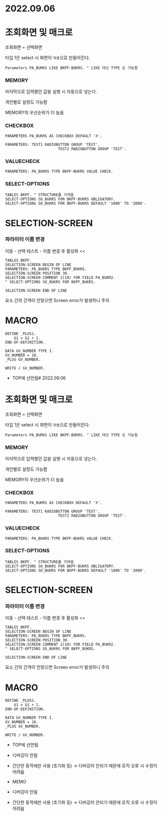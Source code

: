 # 2022.09.06

# 조회화면 및 매크로

조회화면 = 선택화면

타입 1은 select 시 화면이 `자동`으로 만들어진다.

```abap
Parameters PA_BURKS LIKE BKPF-BUKRS. " LIKE 대신 TYPE 도 가능함
```

### MEMORY

마지막으로 입력했던 값을 실행 시 자동으로 넣는다.

개인별로 설정도 가능함

MEMORY의 우선순위가 더 높음

### CHECKBOX

```abap
PARAMETERS PA_BUKRS AS CHECKBOX DEFAULT 'X'.

PARAMETERS: TEST1 RADIOBUTTON GROUP 'TEST',
						TEST2 RADIOBUTTON GROUP 'TEST'.
```

### VALUECHECK

```abap
PARAMETERS: PA_BUKRS TYPE BKPF-BUKRS VALUE CHECK.
```

### SELECT-OPTIONS

```abap
TABLES BKPF. " STRUCTURE를 가져옴
SELECT-OPTIONS SO_BUKRS FOR BKPF-BUKRS OBLIGATORY.
SELECT-OPTIONS SO_BUKRS FOR BKPF-BUKRS DEFAULT '1000' TO '2000'.
```

# SELECTION-SCREEN

### 파라미터 이름 변경

이동 - 선택 테스트 - 이름 변경 후 활성화 <<

```abap
TABLES BKPF.
SELECTION-SCREEN BEGIN OF LINE
PARAMETERS: PA_BUKRS TYPE BKPF_BUKRS.
SELECTION-SCREEN POSITION 30.
SELECTION-SCREEN COMMENT 2(10) FOR FIELD PA_BUKR2.
" SELECT-OPTIONS SO_BUKRS FOR BKPF_BUKRS.

SELECTION-SCREEN END OF LINE
```

요소 간의 간격이 안맞으면 Screen error가 발생하니 주의

# MACRO

```abap
DEFINE _PLUS1.
	&1 = &1 + 1.
END-OF-DEFINITION.

DATA GV_NUMBER TYPE I.
GV_NUMBER = 10.
_PLUS GV_NUMBER.

WRITE / GV_NUMBER.
```

-   TOP에 선언됨# 2022.09.06

# 조회화면 및 매크로

조회화면 = 선택화면

타입 1은 select 시 화면이 `자동`으로 만들어진다.

```abap
Parameters PA_BURKS LIKE BKPF-BUKRS. " LIKE 대신 TYPE 도 가능함
```

### MEMORY

마지막으로 입력했던 값을 실행 시 자동으로 넣는다.

개인별로 설정도 가능함

MEMORY의 우선순위가 더 높음

### CHECKBOX

```abap
PARAMETERS PA_BUKRS AS CHECKBOX DEFAULT 'X'.

PARAMETERS: TEST1 RADIOBUTTON GROUP 'TEST',
						TEST2 RADIOBUTTON GROUP 'TEST'.
```

### VALUECHECK

```abap
PARAMETERS: PA_BUKRS TYPE BKPF-BUKRS VALUE CHECK.
```

### SELECT-OPTIONS

```abap
TABLES BKPF. " STRUCTURE를 가져옴
SELECT-OPTIONS SO_BUKRS FOR BKPF-BUKRS OBLIGATORY.
SELECT-OPTIONS SO_BUKRS FOR BKPF-BUKRS DEFAULT '1000' TO '2000'.
```

# SELECTION-SCREEN

### 파라미터 이름 변경

이동 - 선택 테스트 - 이름 변경 후 활성화 <<

```abap
TABLES BKPF.
SELECTION-SCREEN BEGIN OF LINE
PARAMETERS: PA_BUKRS TYPE BKPF_BUKRS.
SELECTION-SCREEN POSITION 30.
SELECTION-SCREEN COMMENT 2(10) FOR FIELD PA_BUKR2.
" SELECT-OPTIONS SO_BUKRS FOR BKPF_BUKRS.

SELECTION-SCREEN END OF LINE
```

요소 간의 간격이 안맞으면 Screen error가 발생하니 주의

# MACRO

```abap
DEFINE _PLUS1.
	&1 = &1 + 1.
END-OF-DEFINITION.

DATA GV_NUMBER TYPE I.
GV_NUMBER = 10.
_PLUS GV_NUMBER.

WRITE / GV_NUMBER.
```

-   TOP에 선언됨
    
-   디버깅이 안됨
    
-   간단한 동작에만 사용 (초기화 등) → 디버깅이 안되기 때문에 로직 오류 시 수정이 어려움
    
-   MEMO
-   디버깅이 안됨   
-   간단한 동작에만 사용 (초기화 등) → 디버깅이 안되기 때문에 로직 오류 시 수정이 어려움
